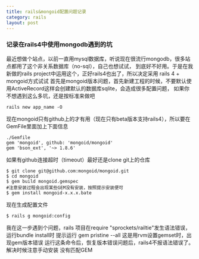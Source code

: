 ```yaml
---
title: rails&mongoid配置问题记录
category: rails
layout: post
---
```


### 记录在rails4中使用mongodb遇到的坑

  最近想做个站点，以前一直用mysql数据库，听说现在很流行mongodb，很多站点都用了这个非关系数据库（no-sql），自己也想试试，
到底好不好用。于是在我新做的rails project中运用这个，正好rails4也出了，所以决定采用 rails 4 + mongoid方式试试
首先是mongoid版本问题，首先新建工程的时候，不要默认使用ActiveRecord这样会创建默认的数据库sqlite，会造成很多配置问题，
如果你不想遇到这么多坑，还是按标准来做吧

    rails new app_name -O

现在mongoid只有github上的才有用（现在只有beta版本支持rails4），所以要在GemFile里面加上下面信息

    ./Gemfile
    gem 'mongoid', github: 'mongoid/mongoid'
    gem 'bson_ext', '~> 1.8.6'

如果有github连接超时（timeout）最好还是clone git上的仓库

    $ git clone git@github.com:mongoid/mongoid.git
    $ cd mongoid
    $ gem build mongoid.gemspec
    #注意安装过程会出现某些GEM没有安装，按照提示安装便可
    $ gem install mongoid-x.x.x.bate

现在生成配置文件

    $ rails g mongoid:config

我在这一步遇到个问题，rails 项目在require "sprockets/railtie"发生语法错误，运行bundle install时 提示运行 gem pristine --all
这是用rvm设置gemset时，出现gem版本错误 运行这条命令后，恢复版本错误问题后，rails4不报语法错误了。解决时候注意手动安装
没有匹配GEM
